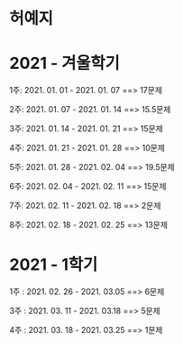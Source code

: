 # 허예지

# 2021 - 겨울학기
1주: 2021. 01. 01 - 2021. 01. 07 ==> 17문제

2주: 2021. 01. 07 - 2021. 01. 14 ==> 15.5문제

3주: 2021. 01. 14 - 2021. 01. 21 ==> 15문제

4주: 2021. 01. 21 - 2021. 01. 28 ==> 10문제

5주: 2021. 01. 28 - 2021. 02. 04 ==> 19.5문제

6주: 2021. 02. 04 - 2021. 02. 11 ==> 15문제

7주: 2021. 02. 11 - 2021. 02. 18 ==> 2문제

8주: 2021. 02. 18 - 2021. 02. 25 ==> 13문제

# 2021 - 1학기

1주 : 2021. 02. 26 - 2021. 03.05 ==> 6문제

3주 : 2021. 03. 11 - 2021. 03.18 ==> 5문제

4주 : 2021. 03. 18 - 2021. 03.25 ==> 1문제
